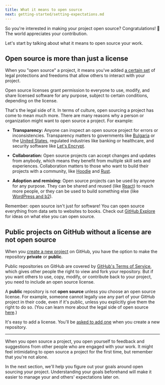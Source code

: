 ```yaml
---
title: What it means to open source
next: getting-started/setting-expectations.md
---
```


So you're interested in making your project open source? Congratulations! 🎉 The world appreciates your contribution.

Let's start by talking about what it means to open source your work.

## Open source is more than just a license

When you "open source" a project, it means you've added [a certain set](https://opensource.org/osd) of legal protections and freedoms that allow others to interact with your project.

Open source licenses grant permission to everyone to use, modify, and share licensed software for any purpose, subject to certain conditions, depending on the license.

That's the legal side of it. In terms of culture, open sourcing a project has come to mean much more. There are many reasons why a person or organization might want to open source a project. For example:

* **Transparency:** Anyone can inspect an open source project for errors or inconsistencies. Transparency matters to governments like [Bulgaria](https://medium.com/@bozhobg/bulgaria-got-a-law-requiring-open-source-98bf626cf70a) or the [United States](https://sourcecode.cio.gov/), regulated industries like banking or healthcare, and security software like [Let's Encrypt](https://github.com/letsencrypt).

* **Collaboration:** Open source projects can accept changes and updates from anybody, which means they benefit from multiple skill sets and experiences. Collaboration matters to those who want to build their projects with a community, like [Hoodie](https://github.com/hoodiehq) and [Rust](https://github.com/rust-lang/rust).

* **Adoption and remixing:** Open source projects can be used by anyone for any purpose. They can be shared and reused (like [React](https://github.com/facebook/react)) to reach more people, or they can be used to build something else (like [WordPress and b2](https://github.com/WordPress/book/blob/master/Content/Part%201/2-b2-cafelog.md)).

Remember: open source isn't just for software! You can open source everything from data sets to websites to books. Check out [GitHub Explore](https://github.com/explore) for ideas on what else you can open source.

## Public projects on GitHub without a license are not open source

When you [create a new project](https://help.github.com/articles/creating-a-new-repository/) on GitHub, you have the option to make the repository **private** or **public**.

Public repositories on GitHub are covered by [GitHub's Terms of Service](https://help.github.com/articles/github-terms-of-service/#f-copyright-and-content-ownership), which gives other people the right to view and fork your repository. But if you want others to use, copy, modify, or contribute back to your project, you need to include an open source license.

A **public** repository is not **open source** unless you choose an open source license. For example, someone cannot legally use any part of your GitHub project in their code, even if it's public, unless you explicitly give them the right to do so. (You can learn more about the legal side of open source [here](../legal).)

It's easy to add a license. You'll be [asked to add one](https://help.github.com/articles/open-source-licensing/) when you create a new repository.

---

When you open source a project, you open yourself to feedback and suggestions from other people who are engaged with your work. It might feel intimidating to open source a project for the first time, but remember that you're not alone.

In the next section, we'll help you figure out your goals around open sourcing your project. Understanding your goals beforehand will make it easier to manage your and others' expectations later on.

